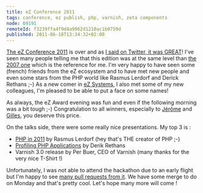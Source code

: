 ```yaml
---
title: eZ Conference 2011
tags: conference, ez publish, php, varnish, zeta components
node: 69191
remoteId: f3239ffa4f9d4a9962d1210ac1b0759d
published: 2011-06-18T13:34:32+02:00
---
```


[The eZ Conference 2011](http://london2011.ez.no/) is over and as [I said on Twitter, it was GREAT](http://twitter.com/#!/dpobel/status/82033631715012608)! I've seen many people telling me that this edition was at the same level than [the 2007 one](/post/ez-conference-2007) which is the reference for me. I'm very happy to have seen some (french) friends from the eZ ecosystem and to have met new people and even some stars from the PHP world like Rasmus Lerdorf and Derick Rethans ;-) As a new comer in [eZ Systems](http://ez.no), I also met some of my new colleagues, I'm pleased to be able to put a face on some names!


As always, the eZ Award evening was fun and even if the following morning was a bit tough ;-) Congratulation to all winners, especially to [Jérôme](http://www.lolart.net/) and [Gilles](http://gandbox.fr/), you deserve this price.


On the talks side, there were some really nice presentations. My top 3 is :

* [PHP in 2011](http://talks.php.net/show/ezkey2011) by Rasmus Lerdorf (hey that's THE creator of PHP ;-)
* [Profiling PHP Applications](http://derickrethans.nl/talks/profiling-ezc11.pdf) by Derik Rethans
* Varnish 3.0 release by Per Buer, CEO of Varnish (many thanks for the very nice T-Shirt !)


Unfortunately, I was not able to attend the hackathon due to an early flight but I'm happy to see [many pull requests from it](https://github.com/ezsystems/ezpublish-legacy/pulls). We have some merge to do on Monday and that's pretty cool. Let's hope many more will come !

